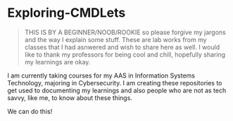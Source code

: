 # Exploring-CMDLets


> THIS IS BY A BEGINNER/NOOB/ROOKIE so please forgive my jargons and the way I explain some stuff.
These are lab works from my classes that I had asnwered and wish to share here as well.
I would like to thank my professors for being cool and chill, hopefully sharing my learnings are okay. 

I am currently taking courses for my AAS in Information Systems Technology, majoring in Cybersecurity. I am creating these repositories to get used to documenting my learnings and also people who are not as tech savvy, like me, to know about these things.

We can do this!
